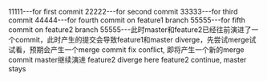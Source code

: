 11111---for first commit
22222---for second commit
33333---for third commit 
44444---for fourth commit on feature1 branch
55555---for fifth commit on feature2 branch
55555---此时master和feature2已经往前演进了一个commit，此时产生的提交会导致feature1和master diverge，先尝试merge试试看，预期会产生一个merge commit
fix conflict, 即将产生一个新的merge commit
master继续演进
feature2 diverge here
feature2 continue, master stays
